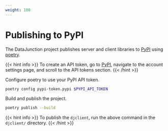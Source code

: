```yaml
---
weight: 100
---
```


# Publishing to PyPI

The DataJunction project publishes server and client libraries to [PyPI](https://pypi.org/) using [poetry](https://python-poetry.org/).

{{< hint info >}}
To create an API token, go to [PyPI](https://pypi.org/account/login/), navigate to the account settings page,
and scroll to the API tokens section. 
{{< /hint >}}

Configure poetry to use your PyPI API token.
```sh
poetry config pypi-token.pypi $PYPI_API_TOKEN
```

Build and publish the project.
```sh
poetry publish --build
```
{{< hint info >}}
To publish the `djclient`, run the above command in the `djclient/` directory.
{{< /hint >}}
